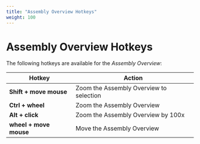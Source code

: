 ```yaml
---
title: "Assembly Overview Hotkeys"
weight: 100
---
```


# Assembly Overview Hotkeys

The following hotkeys are available for the _Assembly Overview_:

| Hotkey                 | Action                                  |
|------------------------|-----------------------------------------|
| **Shift + move mouse** | Zoom the Assembly Overview to selection |
| **Ctrl + wheel**       | Zoom the Assembly Overview              |
| **Alt + click**        | Zoom the Assembly Overview by 100x      |
| **wheel + move mouse** | Move the Assembly Overview              |
